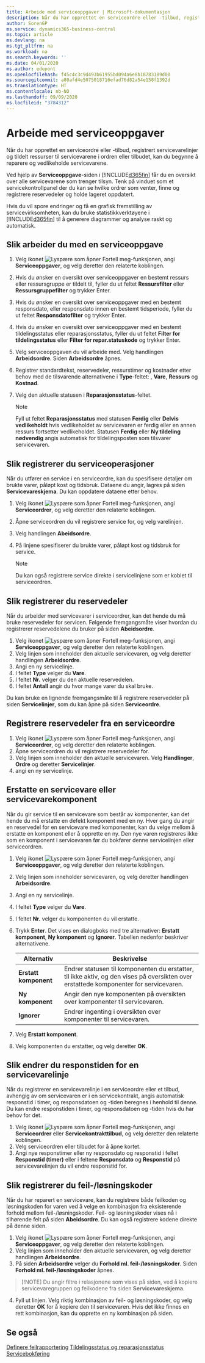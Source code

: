 ```yaml
---
title: Arbeide med serviceoppgaver | Microsoft-dokumentasjon
description: Når du har opprettet en serviceordre eller -tilbud, registrert servicevarelinjer og tildelt ressurser til servicevarene i ordren eller tilbudet, kan du begynne å reparere og vedlikeholde servicevarene.
author: SorenGP
ms.service: dynamics365-business-central
ms.topic: article
ms.devlang: na
ms.tgt_pltfrm: na
ms.workload: na
ms.search.keywords: ''
ms.date: 04/01/2020
ms.author: edupont
ms.openlocfilehash: f45c4c3c9d493b61955bd094a6e8b18783189d00
ms.sourcegitcommit: a80afd4e5075018716efad76d82a54e158f1392d
ms.translationtype: HT
ms.contentlocale: nb-NO
ms.lasthandoff: 09/09/2020
ms.locfileid: "3784312"
---
```

# <a name="work-on-service-tasks"></a>Arbeide med serviceoppgaver
Når du har opprettet en serviceordre eller -tilbud, registrert servicevarelinjer og tildelt ressurser til servicevarene i ordren eller tilbudet, kan du begynne å reparere og vedlikeholde servicevarene.  

Ved hjelp av **Serviceoppgave**-siden i [!INCLUDE[d365fin](includes/d365fin_md.md)] får du en oversikt over alle servicevarene som trenger tilsyn. Tenk på vinduet som et servicekontrollpanel der du kan se hvilke ordrer som venter, finne og registrere reservedeler og holde lageret oppdatert.  

Hvis du vil spore endringer og få en grafisk fremstilling av servicevirksomheten, kan du bruke statistikkverktøyene i [!INCLUDE[d365fin](includes/d365fin_md.md)] til å generere diagrammer og analyse raskt og automatisk.  

## <a name="to-work-on-a-service-task"></a>Slik arbeider du med en serviceoppgave  
1. Velg ikonet ![Lyspære som åpner Fortell meg-funksjonen](media/ui-search/search_small.png "Fortell hva du vil gjøre"), angi **Serviceoppgaver**, og velg deretter den relaterte koblingen.
2. Hvis du ønsker en oversikt over serviceoppgaver en bestemt ressurs eller ressursgruppe er tildelt til, fyller du ut feltet **Ressursfilter** eller **Ressursgruppefilter** og trykker Enter.  
3. Hvis du ønsker en oversikt over serviceoppgaver med en bestemt responsdato, eller responsdato innen en bestemt tidsperiode, fyller du ut feltet **Responsdatofilter** og trykker Enter.  
4. Hvis du ønsker en oversikt over serviceoppgaver med en bestemt tildelingsstatus eller reparasjonsstatus, fyller du ut feltet **Filter for tildelingsstatus** eller **Filter for repar.statuskode** og trykker Enter.  
5. Velg serviceoppgaven du vil arbeide med. Velg handlingen **Arbeidsordre**. Siden **Arbeidsordre** åpnes.  
6. Registrer standardtekst, reservedeler, ressurstimer og kostnader etter behov med de tilsvarende alternativene i **Type**-feltet: <Blank>, **Vare**, **Ressurs** og **Kostnad**.  
7. Velg den aktuelle statusen i **Reparasjonsstatus**-feltet.  

   > [!NOTE]  
   >  Fyll ut feltet **Reparasjonsstatus** med statusen **Ferdig** eller **Delvis vedlikeholdt** hvis vedlikeholdet av servicevaren er ferdig eller en annen ressurs fortsetter vedlikeholdet. Statusen **Ferdig** eller **Ny tildeling nødvendig** angis automatisk for tildelingsposten som tilsvarer servicevaren.  

## <a name="to-register-service-operations"></a>Slik registrerer du serviceoperasjoner  
Når du utfører en service i en serviceordre, kan du spesifisere detaljer om brukte varer, påløpt kost og tidsbruk. Dataene du angir, lagres på siden **Servicevareskjema**. Du kan oppdatere dataene etter behov.

1. Velg ikonet ![Lyspære som åpner Fortell meg-funksjonen](media/ui-search/search_small.png "Fortell hva du vil gjøre"), angi **Serviceordrer**, og velg deretter den relaterte koblingen.  
2. Åpne serviceordren du vil registrere service for, og velg varelinjen.  
3. Velg handlingen **Abeidsordre**.  
4. På linjene spesifiserer du brukte varer, påløpt kost og tidsbruk for service.  

   > [!NOTE]  
   >  Du kan også registrere service direkte i servicelinjene som er koblet til serviceordren.  

## <a name="to-register-spare-parts"></a>Slik registrerer du reservedeler  
Når du arbeider med servicevarer i serviceordrer, kan det hende du må bruke reservedeler for servicen. Følgende fremgangsmåte viser hvordan du registrerer reservedelene du bruker på siden **Abeidsordre**.  

1. Velg ikonet ![Lyspære som åpner Fortell meg-funksjonen](media/ui-search/search_small.png "Fortell hva du vil gjøre"), angi **Serviceoppgaver**, og velg deretter den relaterte koblingen.
2. Velg linjen som inneholder den aktuelle servicevaren, og velg deretter handlingen **Arbeidsordre**.  
3. Angi en ny servicelinje.  
4. I feltet **Type** velger du **Vare**.  
5. I feltet **Nr.** velger du den aktuelle reservedelen.  
6. I feltet **Antall** angir du hvor mange varer du skal bruke.  

 Du kan bruke en lignende fremgangsmåte til å registrere reservedeler på siden **Servicelinjer**, som du kan åpne på siden **Serviceordre**.  

## <a name="to-register-spare-parts-from-a-service-order"></a>Registrere reservedeler fra en serviceordre  
1. Velg ikonet ![Lyspære som åpner Fortell meg-funksjonen](media/ui-search/search_small.png "Fortell hva du vil gjøre"), angi **Serviceordrer**, og velg deretter den relaterte koblingen.  
2. Åpne serviceordren du vil registrere reservedeler for.  
3. Velg linjen som inneholder den aktuelle servicevaren. Velg **Handlinger**, **Ordre** og deretter **Servicelinjer**.  
4. angi en ny servicelinje.  

## <a name="to-replace-a-service-item-or-a-service-item-component"></a>Erstatte en servicevare eller servicevarekomponent  
Når du gir service til en servicevare som består av komponenter, kan det hende du må erstatte en defekt komponent med en ny. Hver gang du angir en reservedel for en servicevare med komponenter, kan du velge mellom å erstatte en komponent eller å opprette en ny. Den nye varen registreres ikke som en komponent i servicevaren før du bokfører denne servicelinjen eller serviceordren.

1. Velg ikonet ![Lyspære som åpner Fortell meg-funksjonen](media/ui-search/search_small.png "Fortell hva du vil gjøre"), angi **Serviceoppgaver**, og velg deretter den relaterte koblingen.
2. Velg linjen som inneholder servicevaren, og velg deretter handlingen **Arbeidsordre**.  
3. Angi en ny servicelinje.  
4. I feltet **Type** velger du **Vare**.  
5. I feltet **Nr.** velger du komponenten du vil erstatte.  
6. Trykk **Enter**. Det vises en dialogboks med tre alternativer: **Erstatt komponent**, **Ny komponent** og **Ignorer**. Tabellen nedenfor beskriver alternativene.  

    |Alternativ | Beskrivelse|  
    |----------------------------------|---------------------------------------|  
    |**Erstatt komponent**|Endrer statusen til komponenten du erstatter, til ikke aktiv, og den vises på oversikten over erstattede komponenter for servicevaren.|  
    |**Ny komponent**|Angir den nye komponenten på oversikten over komponenter til servicevaren.|  
    |**Ignorer**|Endrer ingenting i oversikten over komponenter til servicevaren.|  

7. Velg **Erstatt komponent**.  
8. Velg komponenten du erstatter, og velg deretter **OK**.  

## <a name="to-change-the-response-time-for-a-service-item-line"></a>Slik endrer du responstiden for en servicevarelinje  
Når du registrerer en servicevarelinje i en serviceordre eller et tilbud, avhengig av om servicevaren er i en servicekontrakt, angis automatisk responstid i timer, og responsdatoen og -tiden beregnes i henhold til denne. Du kan endre responstiden i timer, og responsdatoen og -tiden hvis du har behov for det.  

1. Velg ikonet ![Lyspære som åpner Fortell meg-funksjonen](media/ui-search/search_small.png "Fortell hva du vil gjøre"), angi **Serviceordrer** eller **Servicekontrakttilbud**, og velg deretter den relaterte koblingen.  
2. Velg serviceordren eller tilbudet for å åpne kortet.  
3. Angi nye responstimer eller ny responsdato og responstid i feltet **Responstid (timer)** eller i feltene **Responsdato** og **Responstid** på servicevarelinjen du vil endre responstid for.  

## <a name="to-register-faultresolution-codes"></a>Slik registrerer du feil-/løsningskoder  
Når du har reparert en servicevare, kan du registrere både feilkoden og løsningskoden for varen ved å velge en kombinasjon fra eksisterende forhold mellom feil-/løsningskoder. Feil- og løsningskoder vises nå i tilhørende felt på siden **Abeidsordre**. Du kan også registrere kodene direkte på denne siden.  

1. Velg ikonet ![Lyspære som åpner Fortell meg-funksjonen](media/ui-search/search_small.png "Fortell hva du vil gjøre"), angi **Serviceoppgaver**, og velg deretter den relaterte koblingen.
2. Velg linjen som inneholder den aktuelle servicevaren, og velg deretter handlingen **Arbeidsordre**.  
3. På siden **Arbeidsordre** velger du **Forhold ml. feil-/løsningskoder**. Siden **Forhold ml. feil-/løsningskoder** åpnes.  

  >  [!NOTE]
  >  Du angir filtre i relasjonene som vises på siden, ved å kopiere servicevaregruppen og feilkodene fra siden **Servicevareskjema**.  

4. Fyll ut linjen. Velg riktig kombinasjon av feil- og løsningskoder, og velg deretter **OK** for å kopiere den til servicevaren. Hvis det ikke finnes en rett kombinasjon, kan du opprette en ny kombinasjon på siden.  

## <a name="see-also"></a>Se også  
[Definere feilrapportering](service-how-setup-fault-reporting.md)
[Tildelingsstatus og reparasjonsstatus](service-allocation-status-and-repair-status.md)  
[Servicebokføring](service-service-posting.md)  

